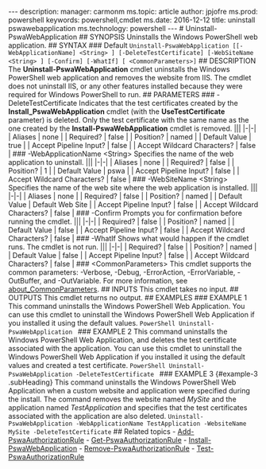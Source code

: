 --- description:   manager:  carmonm ms.topic:  article author:  jpjofre ms.prod:  powershell keywords:  powershell,cmdlet ms.date:  2016-12-12 title:  uninstall pswawebapplication ms.technology:  powershell ---  #  Uninstall-PswaWebApplication  ##  SYNOPSIS  Uninstalls the Windows PowerShell web application.  ## SYNTAX  ###  Default ``` Uninstall-PswaWebApplication [[-WebApplicationName] <String> ] [-DeleteTestCertificate] [-WebSiteName <String> ] [-Confirm] [-WhatIf] [ <CommonParameters>] ```  ## DESCRIPTION  The **Uninstall-PswaWebApplication** cmdlet uninstalls the Windows PowerShell web application and removes the website from IIS. The cmdlet does not uninstall IIS, or any other features installed because they were required for Windows PowerShell to run.  ## PARAMETERS  ### -DeleteTestCertificate  Indicates that the test certificates created by the **Install\_PswaWebApplication** cmdlet (with the **UseTestCertificate** parameter) is deleted. Only the test certificate with the same name as the one created by the **Install-PswaWebApplication** cmdlet is removed.  |||   |-|-| | Aliases                              | none                                 | | Required?                            | false                                | | Position?                            | named                                | | Default Value                        | true                                 | | Accept Pipeline Input?               | false                                | | Accept Wildcard Characters?          | false                                |  ### -WebApplicationName &lt;String&gt;  Specifies the name of the web application to uninstall.  |||   |-|-| | Aliases                              | none                                 | | Required?                            | false                                | | Position?                            | 1                                    | | Default Value                        | pswa                                 | | Accept Pipeline Input?               | false                                | | Accept Wildcard Characters?          | false                                |  ### -WebSiteName &lt;String&gt;  Specifies the name of the web site where the web application is installed.  |||   |-|-| | Aliases                              | none                                 | | Required?                            | false                                | | Position?                            | named                                | | Default Value                        | Default Web Site                     | | Accept Pipeline Input?               | false                                | | Accept Wildcard Characters?          | false                                |  ### -Confirm  Prompts you for confirmation before running the cmdlet.  |||   |-|-| | Required?                            | false                                | | Position?                            | named                                | | Default Value                        | false                                | | Accept Pipeline Input?               | false                                | | Accept Wildcard Characters?          | false                                |  ### -WhatIf  Shows what would happen if the cmdlet runs. The cmdlet is not run.  |||   |-|-| | Required?                            | false                                | | Position?                            | named                                | | Default Value                        | false                                | | Accept Pipeline Input?               | false                                | | Accept Wildcard Characters?          | false                                |  ### &lt;CommonParameters&gt;  This cmdlet supports the common parameters: -Verbose, -Debug, -ErrorAction, -ErrorVariable, -OutBuffer, and -OutVariable. For more information, see [about_CommonParameters](http://go.microsoft.com/fwlink/p/?LinkID=113216).  ## INPUTS  This cmdlet takes no input.  ## OUTPUTS  This cmdlet returns no output.  ## EXAMPLES  ### EXAMPLE 1  This command uninstalls the Windows PowerShell Web Application. You can use this cmdlet to uninstall the Windows PowerShell Web Application if you installed it using the default values.  ```PowerShell Uninstall-PswaWebApplication ```  ### EXAMPLE 2  This command uninstalls the Windows PowerShell Web Application, and deletes the test certificate associated with the application. You can use this cmdlet to uninstall the Windows PowerShell Web Application if you installed it using the default values and created a test certificate.  ```PowerShell Uninstall-PswaWebApplication -DeleteTestCertificate ```  ### EXAMPLE 3 {#example-3 .subHeading}  This command uninstalls the Windows PowerShell Web Application when a custom website and application were specified during the install. The command removes the website named *MySite* and the application named *TestApplication* and specifies that the test certificates associated with the application are also deleted.  ``` Uninstall-PswaWebApplication -WebApplicationName TestApplication -WebsiteName MySite -DeleteTestCertificate ```  ##  Related topics  -  [Add-PswaAuthorizationRule](add-pswaauthorizationrule.md) -  [Get-PswaAuthorizationRule](get-pswaauthorizationrule.md) -  [Install-PswaWebApplication](install-pswawebapplication.md) -  [Remove-PswaAuthorizationRule](remove-pswaauthorizationrule.md) -  [Test-PswaAuthorizationRule](test-pswaauthorizationrule.md)
